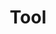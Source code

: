 ---
title: "Tool"
summary: "Tool is an American rock band from Los Angeles, California, USA, formed in 1990. They emerged with a heavy metal sound on their first studio album, Undertow , and later became a dominant act in the alternative metal movement, with the release of their second album, Ænima in 1996. Their efforts to unify musical experimentation, visual arts, and a message of personal evolution continued with Lateralus , 10,000 Days and the most recent album, Fear Inoculum . **Line-up:** Maynard James Keenan – vocals Adam Jones – guitar Danny Carey – drums, percussion Justin Chancellor – bass **Former Members:** Paul D'Amour – bass"
slug: "tool"
image: "tool.jpg"
apple_music_artist_url: "https://music.apple.com/gb/artist/tool/140870416"
wikipedia_url: "none"
---